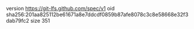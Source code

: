 version https://git-lfs.github.com/spec/v1
oid sha256:201aa825112be61671a8e7ddcdf0859b87afe8078c3c8e58668e32f3dab79fc2
size 351
